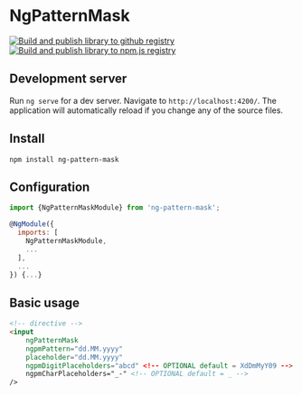 # NgPatternMask
[![Build and publish library to github registry](https://github.com/alessiobianchini/ng-pattern-mask/actions/workflows/release-package-github.yml/badge.svg?branch=master)](https://github.com/alessiobianchini/ng-pattern-mask/actions/workflows/release-package-github.yml)
[![Build and publish library to npm.js registry](https://github.com/alessiobianchini/ng-pattern-mask/actions/workflows/release-package-npmjs.yml/badge.svg?branch=master)](https://github.com/alessiobianchini/ng-pattern-mask/actions/workflows/release-package-npmjs.yml)

## Development server

Run `ng serve` for a dev server. Navigate to `http://localhost:4200/`. The application will automatically reload if you change any of the source files.


## Install
`npm install ng-pattern-mask`

## Configuration
```javascript
import {NgPatternMaskModule} from 'ng-pattern-mask';

@NgModule({
  imports: [
    NgPatternMaskModule,
    ...
  ],
  ...
}) {...}
```

## Basic usage
```html
<!-- directive -->
<input 
    ngPatternMask
    ngpmPattern="dd.MM.yyyy"
    placeholder="dd.MM.yyyy"
    ngpmDigitPlaceholders="abcd" <!-- OPTIONAL default = XdDmMyY09 -->
    ngpmCharPlaceholders="_-" <!-- OPTIONAL default = _ -->
/>
```

